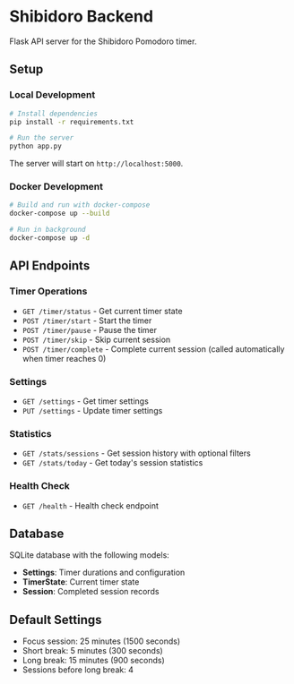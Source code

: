 # Shibidoro Backend

Flask API server for the Shibidoro Pomodoro timer.

## Setup

### Local Development
```bash
# Install dependencies
pip install -r requirements.txt

# Run the server
python app.py
```

The server will start on `http://localhost:5000`.

### Docker Development
```bash
# Build and run with docker-compose
docker-compose up --build

# Run in background
docker-compose up -d
```

## API Endpoints

### Timer Operations
- `GET /timer/status` - Get current timer state
- `POST /timer/start` - Start the timer
- `POST /timer/pause` - Pause the timer
- `POST /timer/skip` - Skip current session
- `POST /timer/complete` - Complete current session (called automatically when timer reaches 0)

### Settings
- `GET /settings` - Get timer settings
- `PUT /settings` - Update timer settings

### Statistics
- `GET /stats/sessions` - Get session history with optional filters
- `GET /stats/today` - Get today's session statistics

### Health Check
- `GET /health` - Health check endpoint

## Database

SQLite database with the following models:
- **Settings**: Timer durations and configuration
- **TimerState**: Current timer state
- **Session**: Completed session records

## Default Settings

- Focus session: 25 minutes (1500 seconds)
- Short break: 5 minutes (300 seconds)
- Long break: 15 minutes (900 seconds)
- Sessions before long break: 4
